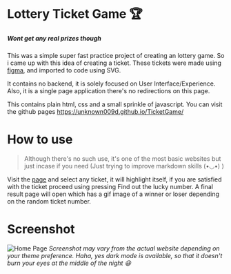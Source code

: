 # Lottery Ticket Game 🏆
##### *Wont get any real prizes though*
 
This was a simple super fast practice project of creating an lottery game. So i came up with this idea of creating a ticket. These tickets were made using [figma](https://figma.com), and imported to code using SVG. 

It contains no backend, it is solely focused on User Interface/Experience. Also, it is a single page application there's no redirections on this page.

This contains plain html, css and a small sprinkle of javascript. You can visit the github pages https://unknown009d.github.io/TicketGame/

# How to use
> Although there's no such use, it's one of the most basic websites but just incase if you need (Just trying to improve markdown skills (•◡•) )

Visit the [page](https://unknown009d.github.io/TicketGame/) and select any ticket, it will highlight itself, if you are satisfied with the ticket proceed using pressing Find out the lucky number. A final result page will open which has a gif image of a winner or loser depending on the random ticket number.

# Screenshot
![Home Page](Ss.webp)
_Screenshot may vary from the actual website depending on your theme preference. Haha, yes dark mode is available, so that it doesn't burn your eyes at the middle of the night 😆_

